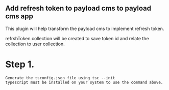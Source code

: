 ## Add refresh token to payload cms to payload cms app

This plugin will help transform the payload cms to implement refresh token.

refrshToken collection will be created to save token id and relate the collection to user collection.

Step 1.
======
    Generate the tsconfig.json file using tsc --init 
    typescript must be installed on your system to use the command above.

    